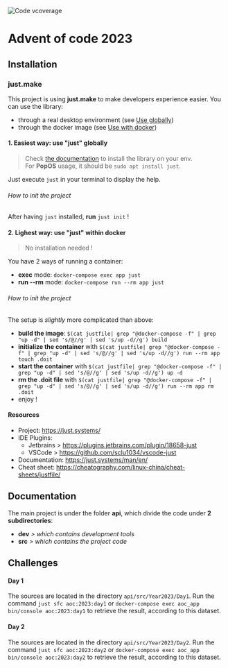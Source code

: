 ![Code vcoverage](https://github.com/adaniloff/advent-of-code-2023/blob/image-data/coverage.svg)

# Advent of code 2023

## Installation

### just.make

This project is using **just.make** to make developers experience easier.
You can use the library:
- through a real desktop environment (see [Use globally](#use-globally))
- through the docker image (see [Use with docker](#use-with-docker))

#### 1. Easiest way: use "just" globally

> Check [the documentation](https://just.systems/man/en/chapter_4.html) to install the library on your env.  
> For **PopOS** usage, it should be `sudo apt install just`.

Just execute `just` in your terminal to display the help.

###### How to init the project

After having `just` installed, **run** `just init` !

#### 2. Lighest way: use "just" within docker

> No installation needed !

You have 2 ways of running a container:

- **exec** mode: `docker-compose exec app just`
- **run --rm** mode: `docker-compose run --rm app just`

###### How to init the project

The setup is *slightly* more complicated than above:
- **build the image**: `$(cat justfile| grep "@docker-compose -f" | grep "up -d" | sed 's/@//g' | sed 's/up -d//g') build`
- **initialize the container** with `$(cat justfile| grep "@docker-compose -f" | grep "up -d" | sed 's/@//g' | sed 's/up -d//g') run --rm app touch .doit`
- **start the container** with `$(cat justfile| grep "@docker-compose -f" | grep "up -d" | sed 's/@//g' | sed 's/up -d//g') up -d`
- **rm the .doit file** with `$(cat justfile| grep "@docker-compose -f" | grep "up -d" | sed 's/@//g' | sed 's/up -d//g') run --rm app rm .doit`
- enjoy !

#### Resources
- Project: https://just.systems/
- IDE Plugins:
  - Jetbrains > https://plugins.jetbrains.com/plugin/18658-just
  - VSCode > https://github.com/sclu1034/vscode-just
- Documentation: https://just.systems/man/en/
- Cheat sheet: https://cheatography.com/linux-china/cheat-sheets/justfile/

## Documentation

The main project is under the folder **api**, which divide the code under **2 subdirectories**:
- **dev** *> which contains development tools*
- **src** *> which contains the project code*

## Challenges

#### Day 1

The sources are located in the directory `api/src/Year2023/Day1`.
Run the command `just sfc aoc:2023:day1` or `docker-compose exec aoc_app bin/console aoc:2023:day1` to retrieve the result, 
according to this dataset.

#### Day 2

The sources are located in the directory `api/src/Year2023/Day2`.
Run the command `just sfc aoc:2023:day2` or `docker-compose exec aoc_app bin/console aoc:2023:day2` to retrieve the 
result, 
according to this dataset.
